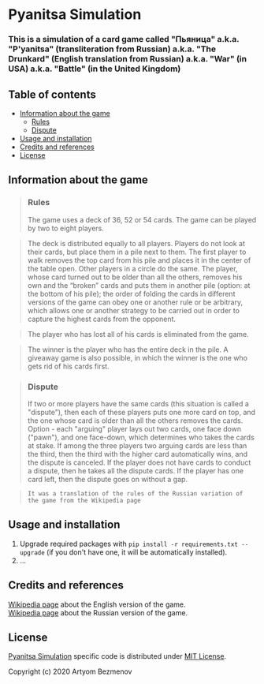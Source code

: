 # Pyanitsa Simulation
### This is a simulation of a card game called "Пьяница" a.k.a. "P'yanitsa" (transliteration from Russian) a.k.a. "The Drunkard" (English translation from Russian) a.k.a. "War" (in USA) a.k.a. "Battle" (in the United Kingdom)

## Table of contents
- [Information about the game](#information-about-the-game)
  + [Rules](#rules)
  + [Dispute](#dispute)
- [Usage and installation](#usage-and-installation)
- [Credits and references](#credits-and-references)
- [License](#license)

## Information about the game
> ### Rules
> The game uses a deck of 36, 52 or 54 cards. The game can be played by two to eight players.

> The deck is distributed equally to all players. Players do not look at their cards, but place them in a pile next to them. The first player to walk removes the top card from his pile and places it in the center of the table open. Other players in a circle do the same. The player, whose card turned out to be older than all the others, removes his own and the “broken” cards and puts them in another pile (option: at the bottom of his pile); the order of folding the cards in different versions of the game can obey one or another rule or be arbitrary, which allows one or another strategy to be carried out in order to capture the highest cards from the opponent.

> The player who has lost all of his cards is eliminated from the game.

> The winner is the player who has the entire deck in the pile. A giveaway game is also possible, in which the winner is the one who gets rid of his cards first.

> ### Dispute
> If two or more players have the same cards (this situation is called a "dispute"), then each of these players puts one more card on top, and the one whose card is older than all the others removes the cards. Option - each "arguing" player lays out two cards, one face down ("pawn"), and one face-down, which determines who takes the cards at stake. If among the three players two arguing cards are less than the third, then the third with the higher card automatically wins, and the dispute is canceled. If the player does not have cards to conduct a dispute, then he takes all the dispute cards. If the player has one card left, then the dispute goes on without a gap.

> `It was a translation of the rules of the Russian variation of the game from the Wikipedia page`

## Usage and installation
1. Upgrade required packages with `pip install -r requirements.txt --upgrade` (if you don't have one, it will be automatically installed).
2. ...

## Credits and references
[Wikipedia page](https://en.wikipedia.org/wiki/War_(card_game)) about the English version of the game.  
[Wikipedia page](https://ru.wikipedia.org/wiki/%D0%9F%D1%8C%D1%8F%D0%BD%D0%B8%D1%86%D0%B0_(%D0%BA%D0%B0%D1%80%D1%82%D0%BE%D1%87%D0%BD%D0%B0%D1%8F_%D0%B8%D0%B3%D1%80%D0%B0)) about the Russian version of the game.

## License
[Pyanitsa Simulation](https://github.com/8nhuman8/pyanitsa-simulation) specific code is distributed under [MIT License](https://github.com/8nhuman8/pyanitsa-simulation/blob/master/LICENSE).

Copyright (c) 2020 Artyom Bezmenov
